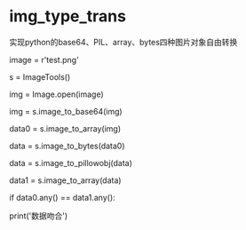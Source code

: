 # img_type_trans
实现python的base64、PIL、array、bytes四种图片对象自由转换



image = r'test.png'
    
s = ImageTools()

img =  Image.open(image)
    
img = s.image_to_base64(img)

data0 = s.image_to_array(img)

data = s.image_to_bytes(data0)

data = s.image_to_pillowobj(data)

data1 = s.image_to_array(data)

if data0.any() == data1.any():

print('数据吻合')
